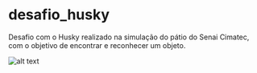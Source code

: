 # desafio_husky
Desafio com o Husky realizado na simulação do pátio do Senai Cimatec, com o objetivo de encontrar e reconhecer um objeto. 

![alt text](https://raw.githubusercontent.com/israelmotta/desafio_husky/blob/master/src/husky/fig/GazeboHusky.png)
